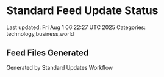 # Standard Feed Update Status
Last updated: Fri Aug  1 06:22:27 UTC 2025
Categories: technology,business,world

## Feed Files Generated

Generated by Standard Updates Workflow
